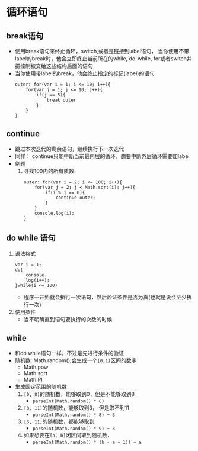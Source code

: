 # 循环语句
## break语句
* 使用break语句来终止循环，switch,或者是链接到label语句， 当你使用不带label的break时，他会立即终止当前所在的while, do-while, for或者switch并把控制权交给这些结构后面的语句
* 当你使用带label的break，他会终止指定的标记(label)的语句
    ```
    outer: for(var i = 1; i <= 10; i++){
        for(var j = 1; j <= 10; j++){
            if(j == 5){
                break outer
            }
        }
    }
    ```
## continue
* 跳过本次迭代的剩余语句，继续执行下一次迭代
* 同样： continue只能中断当前最内层的循环，想要中断外层循环需要加label
* 例题
    1. 寻找100内的所有质数
        ```
        outer: for(var i = 2; i <= 100; i++){
            for(var j = 2; j < Math.sqrt(i); j++){
                if(i % j == 0){
                    continue outer;
                }
            }
            console.log(i);
        }
        ```
## do while 语句
1. 语法格式
    ```
    var i = 1;
    do{
        console.
        log(i++);
    }while(i <= 100)
    ```
    * 程序一开始就会执行一次语句，然后验证条件是否为真(也就是说会至少执行一次)
2. 使用条件 
    * 当不明确直到语句要执行的次数的时候
    
    
## while
* 和do while语句一样，不过是先进行条件的验证
* 随机数: Math.random(),会生成一个`[0,1)`区间的数字
    * Math.pow
    * Math.sqrt
    * Math.PI
* 生成固定范围的随机数
    1. `[0, 8)`的随机数，能够取到0，但是不能够取到8
        * `parseInt(Math.random() * 8)`
    2. `[3, 11)`的随机数，能够取到3， 但是取不到11
        * `parseInt(Math.random() * 8) + 3`
    3. `[3, 11]`的随机数，都能够取到
        * `parseInt(Math.random() * 9) + 3`
    4. 如果想要在`[a, b]`闭区间取到随机数，
        * `parseInt(Math.random() * (b - a + 1)) + a`
      